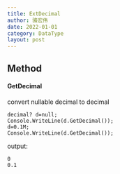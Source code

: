 ```yaml
---
title: ExtDecimal
author: 骆宏伟
date: 2022-01-01
category: DataType
layout: post
---
```


## Method

#### GetDecimal
convert nullable decimal to decimal
```
decimal? d=null;
Console.WriteLine(d.GetDecimal());
d=0.1M;
Console.WriteLine(d.GetDecimal());
```
output:
```
0
0.1
```